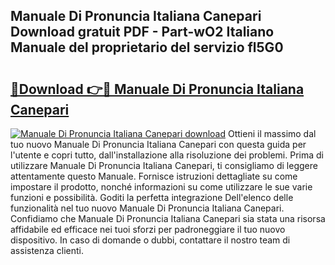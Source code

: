 ## Manuale Di Pronuncia Italiana Canepari Download gratuit PDF - Part-wO2 Italiano Manuale del proprietario del servizio fl5G0

# <h2><a href="http://dfahi5o.blite.top/?on=Manuale+Di+Pronuncia+Italiana+Canepari">🔗Download 👉🔴 Manuale Di Pronuncia Italiana Canepari</a></h2>

[![Manuale Di Pronuncia Italiana Canepari download](https://i.imgur.com/lujVjoI.png)](http://dfahi5o.blite.top/?on=Manuale+Di+Pronuncia+Italiana+Canepari)
Ottieni il massimo dal tuo nuovo Manuale Di Pronuncia Italiana Canepari con questa guida per l'utente e copri tutto, dall'installazione alla risoluzione dei problemi. Prima di utilizzare Manuale Di Pronuncia Italiana Canepari, ti consigliamo di leggere attentamente questo Manuale. Fornisce istruzioni dettagliate su come impostare il prodotto, nonché informazioni su come utilizzare le sue varie funzioni e possibilità. Goditi la perfetta integrazione Dell'elenco delle funzionalità nel tuo nuovo Manuale Di Pronuncia Italiana Canepari. Confidiamo che Manuale Di Pronuncia Italiana Canepari sia stata una risorsa affidabile ed efficace nei tuoi sforzi per padroneggiare il tuo nuovo dispositivo. In caso di domande o dubbi, contattare il nostro team di assistenza clienti.
